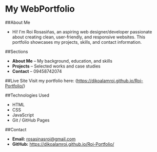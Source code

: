 # My WebPortfolio

##About Me
- Hi! I'm Roi Rosasiñas, an aspiring web designer/developer passionate about creating clean, user-friendly, and responsive websites. This portfolio showcases my projects, skills, and contact information.

##Sections
- **About Me** – My background, education, and skills
- **Projects** – Selected works and case studies
- **Contact** – 09458742074

##Live Site
Visit my portfolio here: (https://dikoalamroi.github.io/Roi-Portfolio/)

##Technologies Used
- HTML
- CSS
- JavaScript  
- Git / GitHub Pages

##Contact
- **Email:** rosasinasroi@gmail.com  
- **GitHub:** https://dikoalamroi.github.io/Roi-Portfolio/ 
